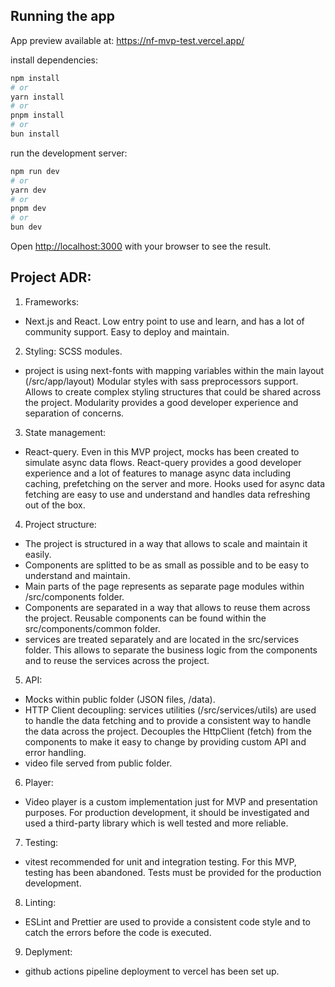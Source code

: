 ## Running the app

App preview available at: https://nf-mvp-test.vercel.app/

install dependencies:

```bash
npm install
# or
yarn install
# or
pnpm install
# or
bun install
```

run the development server:

```bash
npm run dev
# or
yarn dev
# or
pnpm dev
# or
bun dev
```

Open [http://localhost:3000](http://localhost:3000) with your browser to see the result.

## Project ADR:

1. Frameworks:

-   Next.js and React.
    Low entry point to use and learn, and has a lot of community support.
    Easy to deploy and maintain.

2. Styling: SCSS modules.

-   project is using next-fonts with mapping variables within the main layout (/src/app/layout)
    Modular styles with sass preprocessors support. Allows to create complex styling structures that could be shared across the project. Modularity provides a good developer experience and separation of concerns.

3. State management:

-   React-query.
    Even in this MVP project, mocks has been created to simulate async data flows.
    React-query provides a good developer experience and a lot of features to manage async data including caching, prefetching on the server and more.
    Hooks used for async data fetching are easy to use and understand and handles data refreshing out of the box.

4. Project structure:

-   The project is structured in a way that allows to scale and maintain it easily.
-   Components are splitted to be as small as possible and to be easy to understand and maintain.
-   Main parts of the page represents as separate page modules within /src/components folder.
-   Components are separated in a way that allows to reuse them across the project. Reusable components can be found within the src/components/common folder.
-   services are treated separately and are located in the src/services folder. This allows to separate the business logic from the components and to reuse the services across the project.

5. API:

-   Mocks within public folder (JSON files, /data).
-   HTTP Client decoupling: services utilities (/src/services/utils) are used to handle the data fetching and to provide a consistent way to handle the data across the project. Decouples the HttpClient (fetch) from the components to make it easy to change by providing custom API and error handling.
-   video file served from public folder.

6. Player:

-   Video player is a custom implementation just for MVP and presentation purposes. For production development, it should be investigated and used a third-party library which is well tested and more reliable.

7. Testing:

-   vitest recommended for unit and integration testing. For this MVP, testing has been abandoned. Tests must be provided for the production development.

8. Linting:

-   ESLint and Prettier are used to provide a consistent code style and to catch the errors before the code is executed.

9. Deplyment:

-   github actions pipeline deployment to vercel has been set up.
